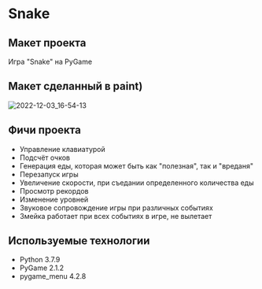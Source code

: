 # Snake

## Макет проекта
Игра "Snake" на PyGame

## Макет сделанный в paint)
![2022-12-03_16-54-13](https://user-images.githubusercontent.com/94148371/205493532-5135a7ae-e3b6-4873-a666-17e935855160.png)


## Фичи проекта
- Управление клавиатурой
- Подсчёт очков
- Генерация еды, которая может быть как "полезная", так и "вреданя"
- Перезапуск игры
- Увеличение скорости, при съедании определенного количества еды
- Просмотр рекордов
- Изменение уровней
- Звуковое сопровождение игры при различных событиях
- Змейка работает при всех событиях в игре, не вылетает


## Используемые технологии
- Python 3.7.9
- PyGame 2.1.2
- pygame_menu 4.2.8

